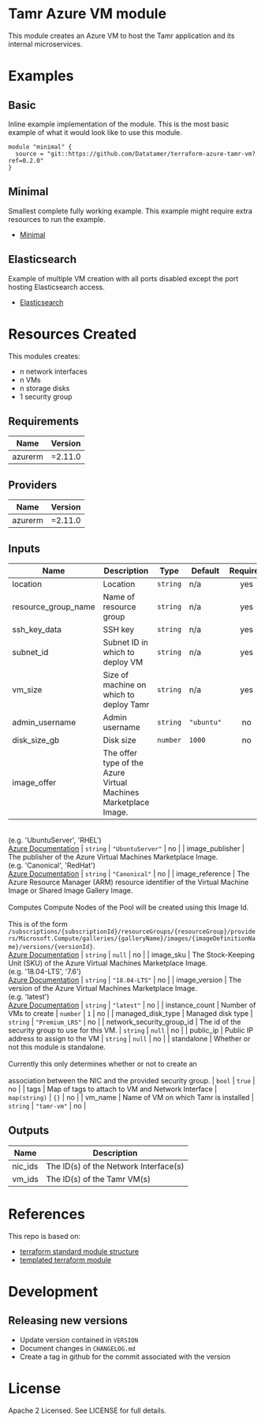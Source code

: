 # Tamr Azure VM module

This module creates an Azure VM to host the Tamr application and its
internal microservices.

# Examples
## Basic
Inline example implementation of the module.  This is the most basic example of what it would look like to use this module.
```
module "minimal" {
  source = "git::https://github.com/Datatamer/terraform-azure-tamr-vm?ref=0.2.0"
}
```
## Minimal
Smallest complete fully working example. This example might require extra resources to run the example.
- [Minimal](https://github.com/Datatamer/terraform-azure-tamr-vm/tree/master/examples/minimal)

## Elasticsearch
Example of multiple VM creation with all ports disabled except the port hosting Elasticsearch access.
- [Elasticsearch](https://github.com/Datatamer/terraform-azure-tamr-vm/tree/master/examples/elasticsearch)

# Resources Created
This modules creates:
* n network interfaces
* n VMs
* n storage disks
* 1 security group

<!-- BEGINNING OF PRE-COMMIT-TERRAFORM DOCS HOOK -->
## Requirements

| Name | Version |
|------|---------|
| azurerm | =2.11.0 |

## Providers

| Name | Version |
|------|---------|
| azurerm | =2.11.0 |

## Inputs

| Name | Description | Type | Default | Required |
|------|-------------|------|---------|:--------:|
| location | Location | `string` | n/a | yes |
| resource\_group\_name | Name of resource group | `string` | n/a | yes |
| ssh\_key\_data | SSH key | `string` | n/a | yes |
| subnet\_id | Subnet ID in which to deploy VM | `string` | n/a | yes |
| vm\_size | Size of machine on which to deploy Tamr | `string` | n/a | yes |
| admin\_username | Admin username | `string` | `"ubuntu"` | no |
| disk\_size\_gb | Disk size | `number` | `1000` | no |
| image\_offer | The offer type of the Azure Virtual Machines Marketplace Image.<br>  (e.g. 'UbuntuServer', 'RHEL')<br>  [Azure Documentation](https://docs.microsoft.com/en-us/dotnet/api/microsoft.azure.batch.imagereference.offer) | `string` | `"UbuntuServer"` | no |
| image\_publisher | The publisher of the Azure Virtual Machines Marketplace Image.<br>  (e.g. 'Canonical', 'RedHat')<br>  [Azure Documentation](https://docs.microsoft.com/en-us/dotnet/api/microsoft.azure.batch.imagereference.publisher) | `string` | `"Canonical"` | no |
| image\_reference | The Azure Resource Manager (ARM) resource identifier of the Virtual Machine Image or Shared Image Gallery Image.  <br>  Computes Compute Nodes of the Pool will be created using this Image Id.  <br>  This is of the form `/subscriptions/{subscriptionId}/resourceGroups/{resourceGroup}/providers/Microsoft.Compute/galleries/{galleryName}/images/{imageDefinitionName}/versions/{versionId}`.<br>  [Azure Documentation](https://docs.microsoft.com/en-us/dotnet/api/microsoft.azure.batch.imagereference.virtualmachineimageid) | `string` | `null` | no |
| image\_sku | The Stock-Keeping Unit (SKU) of the Azure Virtual Machines Marketplace Image.<br>  (e.g. '18.04-LTS', '7.6')<br>  [Azure Documentation](https://docs.microsoft.com/en-us/dotnet/api/microsoft.azure.batch.imagereference.sku) | `string` | `"18.04-LTS"` | no |
| image\_version | The version of the Azure Virtual Machines Marketplace Image.<br>  (e.g. 'latest')<br>  [Azure Documentation](https://docs.microsoft.com/en-us/dotnet/api/microsoft.azure.batch.imagereference.version) | `string` | `"latest"` | no |
| instance\_count | Number of VMs to create | `number` | `1` | no |
| managed\_disk\_type | Managed disk type | `string` | `"Premium_LRS"` | no |
| network\_security\_group\_id | The id of the security group to use for this VM. | `string` | `null` | no |
| public\_ip | Public IP address to assign to the VM | `string` | `null` | no |
| standalone | Whether or not this module is standalone.  <br>  Currently this only determines whether or not to create an  <br>  association between the NIC and the provided security group. | `bool` | `true` | no |
| tags | Map of tags to attach to VM and Network Interface | `map(string)` | `{}` | no |
| vm\_name | Name of VM on which Tamr is installed | `string` | `"tamr-vm"` | no |

## Outputs

| Name | Description |
|------|-------------|
| nic\_ids | The ID(s) of the Network Interface(s) |
| vm\_ids | The ID(s) of the Tamr VM(s) |

<!-- END OF PRE-COMMIT-TERRAFORM DOCS HOOK -->

# References
This repo is based on:
* [terraform standard module structure](https://www.terraform.io/docs/modules/index.html#standard-module-structure)
* [templated terraform module](https://github.com/tmknom/template-terraform-module)

# Development
## Releasing new versions
* Update version contained in `VERSION`
* Document changes in `CHANGELOG.md`
* Create a tag in github for the commit associated with the version

# License
Apache 2 Licensed. See LICENSE for full details.
